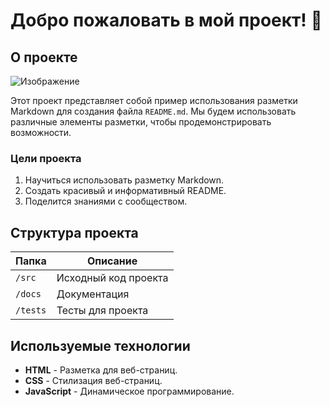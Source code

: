 # Добро пожаловать в мой проект! 🎉

## О проекте
![Изображение](https://www.google.ru/imgres?q=%D0%BA%D0%B0%D1%80%D1%82%D0%B8%D0%BD%D0%BA%D0%B0%20%D0%BF%D1%80%D0%BE%D0%B5%D0%BA%D1%82%D0%B0&imgurl=https%3A%2F%2Fhsbi.hse.ru%2Fupload%2Fcareer%2Fprofessions%2F2018%2Fitproject3.jpg&imgrefurl=https%3A%2F%2Fhsbi.hse.ru%2Fcareer%2Fprofessions%2Frukovoditel-it-proekta-chto-vklyuchaet-rabota-v-dolzhnosti-trebovaniya-obyazannosti-i-funktsii%2F&docid=w8JgCgtP25lyHM&tbnid=WPfo5Xeg2soceM&vet=12ahUKEwiysqzTsfSIAxW8JBAIHZLOCbwQM3oECBwQAA..i&w=700&h=551&hcb=2&ved=2ahUKEwiysqzTsfSIAxW8JBAIHZLOCbwQM3oECBwQAA)

Этот проект представляет собой пример использования разметки Markdown для создания файла `README.md`. Мы будем использовать различные элементы разметки, чтобы продемонстрировать возможности.

### Цели проекта

1. Научиться использовать разметку Markdown.
2. Создать красивый и информативный README.
3. Поделится знаниями с сообществом.

## Структура проекта

| Папка       | Описание                          |
|-------------|-----------------------------------|
| `/src`      | Исходный код проекта              |
| `/docs`     | Документация                       |
| `/tests`    | Тесты для проекта                 |

## Используемые технологии

- **HTML** - Разметка для веб-страниц.
- **CSS** - Стилизация веб-страниц.
- **JavaScript** - Динамическое программирование.
